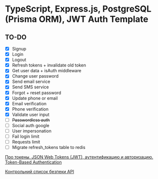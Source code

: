 # TypeScript, Express.js, PostgreSQL (Prisma ORM), JWT Auth Template

## TO-DO

- [x] Signup
- [x] Login
- [x] Logout
- [x] Refresh tokens + invalidate old token
- [x] Get user data + isAuth middleware
- [x] Change user password
- [x] Send email service
- [x] Send SMS service
- [x] Forgot + reset password
- [x] Update phone or email
- [x] Email verification
- [x] Phone verification
- [x] Validate user input
- [ ] <s>Passwordless auth</s>
- [ ] Social auth google
- [ ] User impersonation
- [ ] Fail login limit
- [ ] Requests limit
- [ ] Migrate refresh_tokens table to redis

[Про токены, JSON Web Tokens (JWT), аутентификацию и авторизацию. Token-Based Authentication](https://gist.github.com/zmts/802dc9c3510d79fd40f9dc38a12bccfc)

[Контрольний список безпеки API](https://github.com/shieldfy/API-Security-Checklist/blob/master/README-uk.md)
